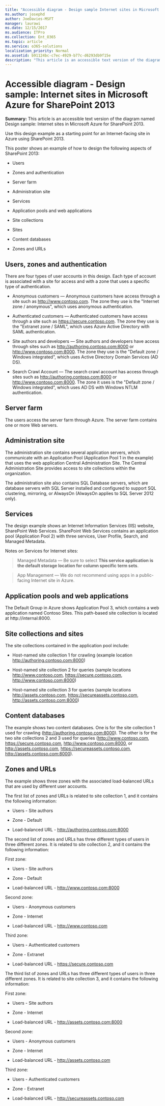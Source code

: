 ```yaml
---
title: "Accessible diagram - Design sample Internet sites in Microsoft Azure for SharePoint 2013"
ms.author: josephd
author: JoeDavies-MSFT
manager: laurawi
ms.date: 12/15/2017
ms.audience: ITPro
ms.collection: Ent_O365
ms.topic: article
ms.service: o365-solutions
localization_priority: Normal
ms.assetid: b91124bc-c7ec-4929-b77c-d6293db9f15e
description: "This article is an accessible text version of the diagram named Design sample: Internet sites in Microsoft Azure for SharePoint 2013."
---
```


# Accessible diagram - Design sample: Internet sites in Microsoft Azure for SharePoint 2013

**Summary:** This article is an accessible text version of the diagram named Design sample: Internet sites in Microsoft Azure for SharePoint 2013.
  
Use this design example as a starting point for an Internet-facing site in Azure using SharePoint 2013.
  
This poster shows an example of how to design the following aspects of SharePoint 2013:
  
- Users
    
- Zones and authentication
    
- Server farm
    
- Administration site
    
- Services
    
- Application pools and web applications
    
- Site collections
    
- Sites
    
- Content databases
    
- Zones and URLs
    
## Users, zones and authentication

There are four types of user accounts in this design. Each type of account is associated with a site for access and with a zone that uses a specific type of authentication. 
  
- Anonymous customers — Anonymous customers have access through a site such as http://www.contoso.com. The zone they use is the "Internet zone / anonymous", which uses anonymous authentication.
    
- Authenticated customers — Authenticated customers have access through a site such as https://secure.contoso.com. The zone they use is the "Extranet zone / SAML", which uses Azure Active Directory with SAML authentication.
    
- Site authors and developers — Site authors and developers have access through sites such as http://authoring.contoso.com:8000 or http://www.contoso.com:8000. The zone they use is the "Default zone / Windows integrated", which uses Active Directory Domain Services (AD DS).
    
- Search Crawl Account — The search crawl account has access through sites such as http://authoring.contoso.com:8000 or http://www.contoso.com:8000. The zone it uses is the "Default zone / Windows integrated", which uses AD DS with Windows NTLM authentication.
    
## Server farm

The users access the server farm through Azure. The server farm contains one or more Web servers.
  
## Administration site

The administration site contains several application servers, which communicate with an Application Pool (Application Pool 1 in the example) that uses the web application Central Administration Site. The Central Administration Site provides access to site collections within the organization.
  
The administration site also contains SQL Database servers, which are database servers with SQL Server installed and configured to support SQL clustering, mirroring, or AlwaysOn (AlwaysOn applies to SQL Server 2012 only).
  
## Services

The design example shows an Internet Information Services (IIS) website, SharePoint Web Services. SharePoint Web Services contains an application pool (Application Pool 2) with three services, User Profile, Search, and Managed Metadata.
  
Notes on Services for Internet sites:
  
> Managed Metadata — Be sure to select **This service application is the default storage location for column specific term sets**.
    
> App Management — We do not recommend using apps in a public-facing Internet site in Azure.
    
## Application pools and web applications

The Default Group in Azure shows Application Pool 3, which contains a web application named Contoso Sites. This path-based site collection is located at http://internal:8000.
  
## Site collections and sites

The site collections contained in the application pool include:
  
- Host-named site collection 1 for crawling (example location http://authoring.contoso.com:8000)
    
- Host-named site collection 2 for queries (sample locations http://www.contoso.com, https://secure.contoso.com, http://www.contoso.com:8000)
    
- Host-named site collection 3 for queries (sample locations http://assets.contoso.com, https://secureassets.contoso.com, http://assets.contoso.com:8000)
    
## Content databases

The example shows two content databases. One is for the site collection 1 used for crawling (http://authoring.contoso.com:8000). The other is for the two site collections 2 and 3 used for queries (http://www.contoso.com, https://secure.contoso.com, http://www.contoso.com:8000, or http://assets.contoso.com, https://secureassets.contoso.com, http://assets.contoso.com:8000).
  
## Zones and URLs

The example shows three zones with the associated load-balanced URLs that are used by different user accounts. 
  
The first list of zones and URLs is related to site collection 1, and it contains the following information:
  
- Users - Site authors
    
- Zone - Default
    
- Load-balanced URL - http://authoring.contoso.com:8000
    
The second list of zones and URLs has three different types of users in three different zones. It is related to site collection 2, and it contains the following information:
  
First zone:
  
- Users - Site authors
    
- Zone - Default
    
- Load-balanced URL - http://www.contoso.com:8000
    
Second zone:
  
- Users - Anonymous customers
    
- Zone - Internet
    
- Load-balanced URL - http://www.contoso.com
    
Third zone:
  
- Users - Authenticated customers
    
- Zone - Extranet
    
- Load-balanced URL - https://secure.contoso.com
    
The third list of zones and URLs has three different types of users in three different zones. It is related to site collection 3, and it contains the following information:
  
First zone:
  
- Users - Site authors
    
- Zone - Internet
    
- Load-balanced URL - http://assets.contoso.com:8000
    
Second zone:
  
- Users - Anonymous customers
    
- Zone - Internet
    
- Load-balanced URL - http://assets.contoso.com
    
Third zone:
  
- Users - Authenticated customers
    
- Zone - Extranet
    
- Load-balanced URL - http://secureassets.contoso.com
    


